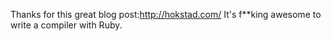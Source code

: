 Thanks for this great blog post:http://hokstad.com/
It's f**king awesome to write a compiler with Ruby.